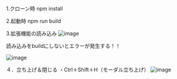 1.クローン時
npm install 

2.起動時
npm run build 

3.拡張機能の読み込み
![image](https://user-images.githubusercontent.com/58338829/174347506-6efae66f-f1e8-43cc-8a48-30f77b638471.png)

<p>読み込みをbuildにしないとエラーが発生する！！</P>

![image](https://user-images.githubusercontent.com/58338829/174347655-e23611fa-b6db-4fa9-92d8-76340589a030.png)

４．立ち上げ＆閉じる
・Ctrl＋Shift＋H（モーダル立ち上げ）
![image](https://user-images.githubusercontent.com/58338829/174348245-3ea71a0a-bed1-43c7-a214-a3c013b74e91.png)
